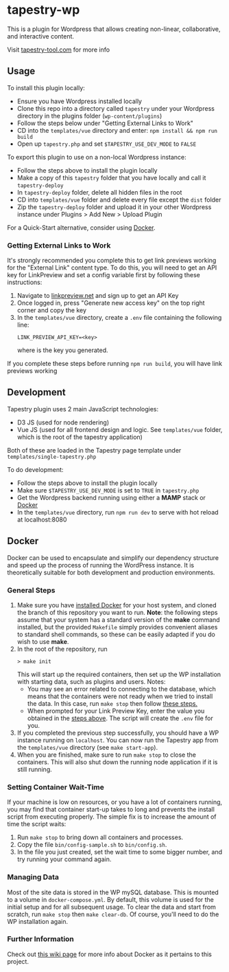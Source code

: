 # tapestry-wp

This is a plugin for Wordpress that allows creating non-linear, collaborative, and interactive content. 

Visit [tapestry-tool.com](https://www.tapestry-tool.com) for more info

## Usage

To install this plugin locally:
- Ensure you have Wordpress installed locally
- Clone this repo into a directory called `tapestry` under your Wordpress directory in the plugins folder (`wp-content/plugins`)
- Follow the steps below under "Getting External Links to Work"
- CD into the `templates/vue` directory and enter: `npm install && npm run build`
- Open up `tapestry.php` and set `$TAPESTRY_USE_DEV_MODE` to `FALSE`

To export this plugin to use on a non-local Wordpress instance:
- Follow the steps above to install the plugin locally
- Make a copy of this `tapestry` folder that you have locally and call it `tapestry-deploy`
- In `tapestry-deploy` folder, delete all hidden files in the root
- CD into `templates/vue` folder and delete every file except the `dist` folder
- Zip the `tapestry-deploy` folder and upload it in your other Wordpress instance under Plugins > Add New > Upload Plugin

For a Quick-Start alternative, consider using [Docker](#docker).

### Getting External Links to Work

It's strongly recommended you complete this to get link previews working for the "External Link" content type. To do this, you will need to get an API key for LinkPreview and set a config variable first by following these instructions:

1. Navigate to [linkpreview.net](https://www.linkpreview.net/) and sign up to get an API Key
2. Once logged in, press "Generate new access key" on the top right corner and copy the key
3. In the `templates/vue` directory, create a `.env` file containing the following line:
    ```
    LINK_PREVIEW_API_KEY=<key>
    ```
    where <key> is the key you generated.

If you complete these steps before running `npm run build`, you will have link previews working

## Development

Tapestry plugin uses 2 main JavaScript technologies:

- D3 JS (used for node rendering)
- Vue JS (used for all frontend design and logic. See `templates/vue` folder, which is the root of the tapestry application)

Both of these are loaded in the Tapestry page template under `templates/single-tapestry.php`

To do development:
- Follow the steps above to install the plugin locally
- Make sure `$TAPESTRY_USE_DEV_MODE` is set to `TRUE` in `tapestry.php`
- Get the Wordpress backend running using either a **MAMP** stack or [Docker](#docker)
- In the `templates/vue` directory, run `npm run dev` to serve with hot reload at localhost:8080


## Docker
Docker can be used to encapsulate and simplify our dependency structure and speed up the process of running the WordPress instance. It is theoretically suitable for both development and production environments.
### General Steps
1. Make sure you have [installed Docker](https://docs.docker.com/get-docker/) for your host system, and cloned the branch of this repository you want to run. **Note**: the following steps assume that your system has a standard version of the **make** command installed, but the provided `Makefile` simply provides convenient aliases to standard shell commands, so these can be easily adapted if you do wish to use **make**.
2. In the root of the repository, run
    ```
    > make init
    ```
    This will start up the required containers, then set up the WP installation with starting data, such as plugins and users.
    Notes:
    - You may see an error related to connecting to the database, which means that the containers were not ready when we tried to install the data. In this case, run `make stop` then follow [these steps.](#setting-container-wait-time)
    - When prompted for your Link Preview Key, enter the value you obtained in the [steps above](#getting-external-links-to-work). The script will create the `.env` file for you.
3. If you completed the previous step successfully, you should have a WP instance running on `localhost`. You can now run the Tapestry app from the `templates/vue` directory (see `make start-app`).
4. When you are finished, make sure to run `make stop` to close the containers. This will also shut down the running node application if it is still running.

### Setting Container Wait-Time
If your machine is low on resources, or you have a lot of containers running, you may find that container start-up takes to long and prevents the install script from executing properly. The simple fix is to increase the amount of time the script waits:
1. Run `make stop` to bring down all containers and processes.
2. Copy the file `bin/config-sample.sh` to `bin/config.sh`.
3. In the file you just created, set the wait time to some bigger number, and try running your command again.

### Managing Data
Most of the site data is stored in the WP mySQL database. This is mounted to a volume
in `docker-compose.yml`. By default, this volume is used for the initial setup and for
all subsequent usage. To clear the data and start from scratch, run `make stop` 
then `make clear-db`. Of course, you'll need to do the WP installation again.

### Further Information
Check out [this wiki page](https://github.com/wynnset/tapestry-wp/wiki/Docker-Additional-Info) for more info about Docker as it pertains to this project.
